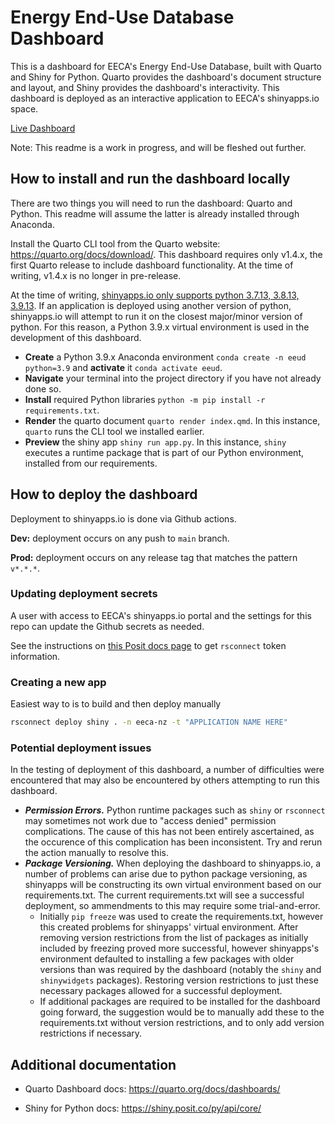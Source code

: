 # Energy End-Use Database Dashboard

This is a dashboard for EECA's Energy End-Use Database, built with Quarto and Shiny for Python. Quarto provides the dashboard's document structure and layout, and Shiny provides the dashboard's interactivity. This dashboard is deployed as an interactive application to EECA's shinyapps.io space.

[Live Dashboard](https://eeca-nz.shinyapps.io/eeud_dashboard_quarto/)

Note: This readme is a work in progress, and will be fleshed out further.

## How to install and run the dashboard locally

There are two things you will need to run the dashboard: Quarto and Python. This readme will assume the latter is already installed through Anaconda.

Install the Quarto CLI tool from the Quarto website: https://quarto.org/docs/download/. This dashboard requires only v1.4.x, the first Quarto release to include dashboard functionality. At the time of writing, v1.4.x is no longer in pre-release.

At the time of writing, [shinyapps.io only supports python 3.7.13, 3.8.13, 3.9.13](https://docs.posit.co/shinyapps.io/getting-started.html#deploying-applications-1). If an application is deployed using another version of python, shinyapps.io will attempt to run it on the closest major/minor version of python. For this reason, a Python 3.9.x virtual environment is used in the development of this dashboard.

-  **Create** a Python 3.9.x Anaconda environment `conda create -n eeud python=3.9` and **activate** it `conda activate eeud`.
-  **Navigate** your terminal into the project directory if you have not already done so.
-  **Install** required Python libraries `python -m pip install -r requirements.txt`.
-  **Render** the quarto document `quarto render index.qmd`. In this instance, `quarto` runs the CLI tool we installed earlier.
-  **Preview** the shiny app `shiny run app.py`. In this instance, `shiny` executes a runtime package that is part of our Python environment, installed from our requirements.

## How to deploy the dashboard

Deployment to shinyapps.io is done via Github actions.

**Dev:** deployment occurs on any push to `main` branch.

**Prod:** deployment occurs on any release tag that matches the pattern `v*.*.*`.

### Updating deployment secrets

A user with access to EECA's shinyapps.io portal and the settings for this repo can update the Github secrets as needed.

See the instructions on [this Posit docs page](https://docs.posit.co/shinyapps.io/getting-started.html#deploying-applications-1) to get `rsconnect` token information.

### Creating a new app
Easiest way to is to build and then deploy manually
```bash
rsconnect deploy shiny . -n eeca-nz -t "APPLICATION NAME HERE"
```

### Potential deployment issues

In the testing of deployment of this dashboard, a number of difficulties were encountered that may also be encountered by others attempting to run this dashboard.

-  **_Permission Errors._** Python runtime packages such as `shiny` or `rsconnect` may sometimes not work due to "access denied" permission complications. The cause of this has not been entirely ascertained, as the occurence of this complication has been inconsistent. Try and rerun the action manually to resolve this.
-  **_Package Versioning._** When deploying the dashboard to shinyapps.io, a number of problems can arise due to python package versioning, as shinyapps will be constructing its own virtual environment based on our requirements.txt. The current requirements.txt will see a successful deployment, so ammendments to this may require some trial-and-error.
   -  Initially `pip freeze` was used to create the requirements.txt, however this created problems for shinyapps' virtual environment. After removing version restrictions from the list of packages as initially included by freezing proved more successful, however shinyapps's environment defaulted to installing a few packages with older versions than was required by the dashboard (notably the `shiny` and `shinywidgets` packages). Restoring version restrictions to just these necessary packages allowed for a successful deployment.
   -  If additional packages are required to be installed for the dashboard going forward, the suggestion would be to manually add these to the requirements.txt without version restrictions, and to only add version restrictions if necessary.

## Additional documentation

-  Quarto Dashboard docs: https://quarto.org/docs/dashboards/

-  Shiny for Python docs: https://shiny.posit.co/py/api/core/

